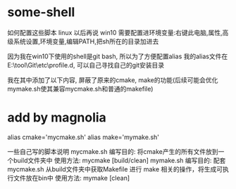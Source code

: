 # some-shell

如何配置这些脚本
linux
以后再说
win10
需要配置进环境变量:右键此电脑,属性,高级系统设置,环境变量,编辑PATH,把sh所在的目录加进去

因为我在win10下使用的shell是git bash, 所以为了方便配置alias
我的alias文件在E:\tool\Git\etc\profile.d, 可以自己寻找自己的git安装目录

我在其中添加了以下内容, 屏蔽了原来的cmake, make的功能(后续可能会优化mymake.sh使其兼容mycmake.sh和普通的makefile)
# add by magnolia
alias cmake='mycmake.sh'
alias make='mymake.sh'

一些自己写的脚本说明
mycmake.sh
	编写目的: 将cmake产生的所有文件放到一个build文件夹中
	使用方法: mycmake [build/clean]
mymake.sh
	编写目的: 配套mycmake.sh 从build文件夹中获取Makefile 进行 make 相关的操作，将生成可执行文件放在bin中
	使用方法: mymake [clean]